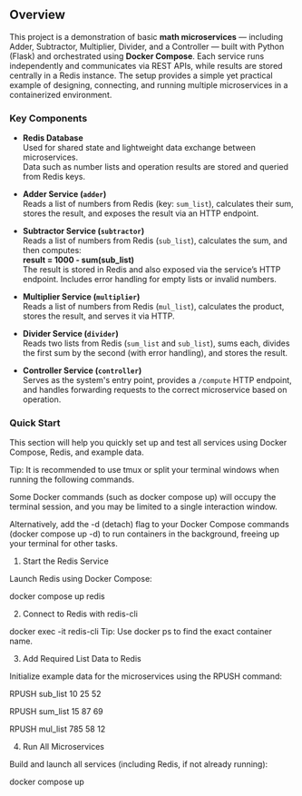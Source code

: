 ## Overview

This project is a demonstration of basic **math microservices** — including Adder, Subtractor, Multiplier, Divider, and a Controller — built with Python (Flask) and orchestrated using **Docker Compose**. Each service runs independently and communicates via REST APIs, while results are stored centrally in a Redis instance. The setup provides a simple yet practical example of designing, connecting, and running multiple microservices in a containerized environment.


### Key Components

- **Redis Database**  
  Used for shared state and lightweight data exchange between microservices.  
  Data such as number lists and operation results are stored and queried from Redis keys.

- **Adder Service (`adder`)**  
  Reads a list of numbers from Redis (key: `sum_list`), calculates their sum, stores the result, and exposes the result via an HTTP endpoint.


- **Subtractor Service (`subtractor`)**  
  Reads a list of numbers from Redis (`sub_list`), calculates the sum, and then computes:  
  **result = 1000 - sum(sub_list)**  
  The result is stored in Redis and also exposed via the service’s HTTP endpoint. Includes error handling for empty lists or invalid numbers.

- **Multiplier Service (`multiplier`)**  
  Reads a list of numbers from Redis (`mul_list`), calculates the product, stores the result, and serves it via HTTP.

- **Divider Service (`divider`)**  
  Reads two lists from Redis (`sum_list` and `sub_list`), sums each, divides the first sum by the second (with error handling), and stores the result.

- **Controller Service (`controller`)**  
  Serves as the system's entry point, provides a `/compute` HTTP endpoint, and handles forwarding requests to the correct microservice based on operation.



### Quick Start
This section will help you quickly set up and test all services using Docker Compose, Redis, and example data.


Tip: It is recommended to use tmux or split your terminal windows when running the following commands.

Some Docker commands (such as docker compose up) will occupy the terminal session, and you may be limited to a single interaction window.

Alternatively, add the -d (detach) flag to your Docker Compose commands (docker compose up -d) to run containers in the background, freeing up your terminal for other tasks.



1. Start the Redis Service

Launch Redis using Docker Compose:


docker compose up redis

2. Connect to Redis with redis-cli

docker exec -it <redis-container-name> redis-cli
Tip: Use docker ps to find the exact container name.

3. Add Required List Data to Redis

Initialize example data for the microservices using the RPUSH command:

RPUSH sub_list 10 25 52

RPUSH sum_list 15 87 69

RPUSH mul_list 785 58 12


4. Run All Microservices

Build and launch all services (including Redis, if not already running):

docker compose up 
